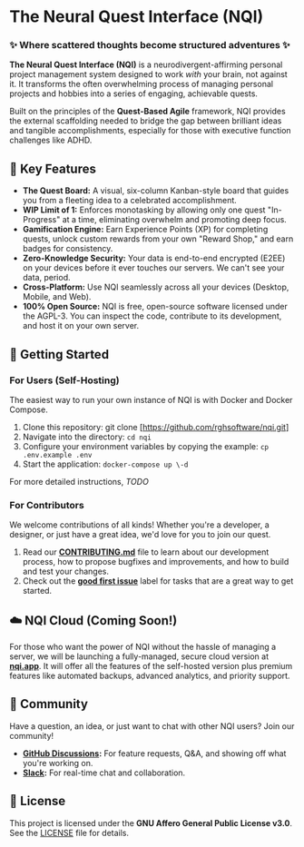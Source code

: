 # **The Neural Quest Interface (NQI)**

### **✨ Where scattered thoughts become structured adventures ✨**

**The Neural Quest Interface (NQI)** is a neurodivergent-affirming personal project
management system designed to work _with_ your brain, not against it. It transforms
the often overwhelming process of managing personal projects and hobbies into a
series of engaging, achievable quests.

Built on the principles of the **Quest-Based Agile** framework, NQI provides the
external scaffolding needed to bridge the gap between brilliant ideas and
tangible accomplishments, especially for those with executive function challenges
like ADHD.

## **🎯 Key Features**

- **The Quest Board:** A visual, six-column Kanban-style board that guides you
  from a fleeting idea to a celebrated accomplishment.
- **WIP Limit of 1:** Enforces monotasking by allowing only one quest "In-Progress"
  at a time, eliminating overwhelm and promoting deep focus.
- **Gamification Engine:** Earn Experience Points (XP) for completing quests, unlock
  custom rewards from your own "Reward Shop," and earn badges for consistency.
- **Zero-Knowledge Security:** Your data is end-to-end encrypted (E2EE) on your devices
  before it ever touches our servers. We can't see your data, period.
- **Cross-Platform:** Use NQI seamlessly across all your devices (Desktop, Mobile,
  and Web).
- **100% Open Source:** NQI is free, open-source software licensed under the AGPL-3.
  You can inspect the code, contribute to its development, and host it on your own
  server.

## **🚀 Getting Started**

### **For Users (Self-Hosting)**

The easiest way to run your own instance of NQI is with Docker and Docker Compose.

1. Clone this repository: git clone [https://github.com/rghsoftware/nqi.git]
2. Navigate into the directory: `cd nqi`
3. Configure your environment variables by copying the example:
   `cp .env.example .env`
4. Start the application: `docker-compose up \-d`

For more detailed instructions, _*TODO*_

### **For Contributors**

We welcome contributions of all kinds\! Whether you're a developer, a designer,
or just have a great idea, we'd love for you to join our quest.

1. Read our [**CONTRIBUTING.md**](https://www.google.com/search?q=CONTRIBUTING.md)
   file to learn about our development process, how to propose bugfixes and
   improvements, and how to build and test your changes.
2. Check out the [**good first issue**](https://www.google.com/search?q=https://github.com/your-username/nqi/labels/good%2520first%2520issue)
   label for tasks that are a great way to get started.

## **☁️ NQI Cloud (Coming Soon\!)**

For those who want the power of NQI without the hassle of managing a server, we
will be launching a fully-managed, secure cloud version at [**nqi.app**](https://www.google.com/search?q=https://nqi.app).
It will offer all the features of the self-hosted version plus premium features
like automated backups, advanced analytics, and priority support.

## **💬 Community**

Have a question, an idea, or just want to chat with other NQI users? Join our
community\!

- [**GitHub Discussions**](https://www.google.com/search?q=https://github.com/your-username/nqi/discussions)**:**
  For feature requests, Q\&A, and showing off what you're working on.
- [**Slack**](https://thenqi.slack.com)**:** For real-time chat and collaboration.

## **📜 License**

This project is licensed under the **GNU Affero General Public License v3.0**.
See the [LICENSE](https://www.google.com/search?q=LICENSE) file for details.

